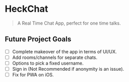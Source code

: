 # HeckChat
> A Real Time Chat App, perfect for one time talks.

## Future Project Goals

- [ ] Complete makeover of the  app in terms of  UI/UX.
- [ ] Add rooms/channels for separate chats.
- [ ] Options to pick a fixed username.
- [ ] Sign in (Not Recommended if anonymity is an issue).
- [ ] Fix for PWA on iOS.
